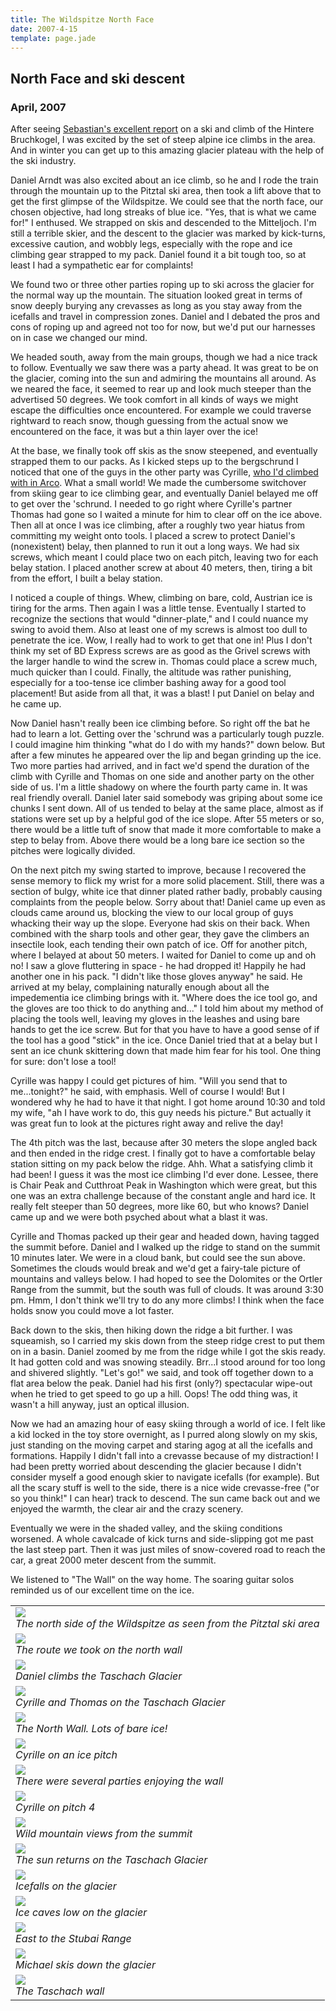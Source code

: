 ```yaml
---
title: The Wildspitze North Face
date: 2007-4-15
template: page.jade
---
```


<h2>North Face and ski descent</h2>
<h3>April, 2007</h3>


After seeing <a href="http://www.summitpost.org/trip-report/280030/ski-tour-to-hinterer-brochkogel.html">Sebastian's excellent report</a> on a ski and climb of the Hintere Bruchkogel, I was excited by the set of steep alpine ice climbs in the area. And in winter you can get up to this amazing glacier plateau with the help of the ski industry.


Daniel Arndt was also excited about an ice climb, so he and I rode the train through the mountain up to the Pitztal ski area, then took a lift above that to get the first glimpse of the Wildspitze. We could see that the north face, our chosen objective, had long streaks of blue ice. "Yes, that is what we came for!" I enthused. We strapped on skis and descended to the Mitteljoch. I'm still a terrible skier, and the descent to the glacier was marked by kick-turns, excessive caution, and wobbly legs, especially with the rope and ice climbing gear strapped to my pack. Daniel found it a bit tough too, so at least I had a sympathetic ear for complaints!


We found two or three other parties roping up to ski across the glacier for the normal way up the mountain. The situation looked great in terms of snow deeply burying any crevasses as long as you stay away from the icefalls and travel in compression zones. Daniel and I debated the pros and cons of roping up and agreed not too for now, but we'd put our harnesses on in case we changed our mind.


We headed south, away from the main groups, though we had a nice track to follow. Eventually we saw there was a party ahead. It was great to be on the glacier, coming into the sun and admiring the mountains all around. As we neared the face, it seemed to rear up and look much steeper than the advertised 50 degrees. We took comfort in all kinds of ways we might escape the difficulties once encountered. For example we could traverse rightward to reach snow, though guessing from the actual snow we encountered on the face, it was but a thin layer over the ice!


At the base, we finally took off skis as the snow steepened, and eventually strapped them to our packs. As I kicked steps up to the bergschrund I noticed that one of the guys in the other party was Cyrille, <a href="http://www.summitpost.org/trip-report/198493/Monte-Casale-climbing.html">who I'd climbed with in Arco</a>. What a small world! We made the cumbersome switchover from skiing gear to ice climbing gear, and eventually Daniel belayed me off to get over the 'schrund. I needed to go right where Cyrille's partner Thomas had gone so I waited a minute for him to clear off on the ice above. Then all at once I was ice climbing, after a roughly two year hiatus from committing my weight onto tools. I placed a screw to protect Daniel's (nonexistent) belay, then planned to run it out a long ways. We had six screws, which meant I could place two on each pitch, leaving two for each belay station. I placed another screw at about 40 meters, then, tiring a bit from the effort, I built a belay station.


I noticed a couple of things. Whew, climbing on bare, cold, Austrian ice is tiring for the arms. Then again I was a little tense. Eventually I started to recognize the sections that would "dinner-plate," and I could nuance my swing to avoid them. Also at least one of my screws is almost too dull to penetrate the ice. Wow, I really had to work to get that one in! Plus I don't think my set of BD Express screws are as good as the Grivel screws with the larger handle to wind the screw in. Thomas could place a screw much, much quicker than I could. Finally, the altitude was rather punishing, especially for a too-tense ice climber bashing away for a good tool placement! But aside from all that, it was a blast! I put Daniel on belay and he came up.


Now Daniel hasn't really been ice climbing before. So right off the bat he had to learn a lot. Getting over the 'schrund was a particularly tough puzzle. I could imagine him thinking "what do I do with my hands?" down below. But after a few minutes he appeared over the lip and began grinding up the ice. Two more parties had arrived, and in fact we'd spend the duration of the climb with Cyrille and Thomas on one side and another party on the other side of us. I'm a little shadowy on where the fourth party came in. It was real friendly overall. Daniel later said somebody was griping about some ice chunks I sent down. All of us tended to belay at the same place, almost as if stations were set up by a helpful god of the ice slope. After 55 meters or so, there would be a little tuft of snow that made it more comfortable to make a step to belay from. Above there would be a long bare ice section so the pitches were logically divided.


On the next pitch my swing started to improve, because I recovered the sense memory to flick my wrist for a more solid placement. Still, there was a section of bulgy, white ice that dinner plated rather badly, probably causing complaints from the people below. Sorry about that! Daniel came up even as clouds came around us, blocking the view to our local group of guys whacking their way up the slope. Everyone had skis on their back. When combined with the sharp tools and other gear, they gave the climbers an insectile look, each tending their own patch of ice. Off for another pitch, where I belayed at about 50 meters. I waited for Daniel to come up and oh 
no! I saw a glove fluttering in space - he had dropped it! Happily he had another one in his pack. "I didn't like those gloves anyway" he said. He arrived at my belay, complaining naturally enough about all the impedementia ice climbing brings with it. "Where does the ice tool go, and the gloves are too thick to do anything and..." I told him about my method of placing the tools well, leaving my gloves in the leashes and using bare hands to get the ice screw. But for that you have to have a good sense of if the tool has a good "stick" in the ice. Once Daniel tried that at a belay but I sent an ice chunk skittering down that made him fear for his tool. One thing for sure: don't lose a tool!


Cyrille was happy I could get pictures of him. "Will you send that to me...tonight?" he said, with emphasis. Well of course I would! But I wondered why he had to have it that night. I got home around 10:30 and told my wife, "ah I have work to do, this guy needs his picture." But actually it was great fun to look at the pictures right away and relive the day!


The 4th pitch was the last, because after 30 meters the slope angled back and then ended in the ridge crest. I finally got to have a comfortable belay station sitting on my pack below the ridge. Ahh. What a satisfying climb it had been! I guess it was the most ice climbing I'd ever done. Lessee, there is Chair Peak and Cutthroat Peak in Washington which were great, but this one was an extra challenge because of the constant angle and hard ice. It really felt steeper than 50 degrees, more like 60, but who knows? Daniel came up and we were both psyched about what a blast it was.


Cyrille and Thomas packed up their gear and headed down, having tagged the summit before. Daniel and I walked up the ridge to stand on the summit 10 minutes later. We were in a cloud bank, but could see the sun above. Sometimes the clouds would break and we'd get a fairy-tale picture of mountains and valleys below. I had hoped to see the Dolomites or the Ortler Range from the summit, but the south was full of clouds. It was around 3:30 pm. Hmm, I don't think we'll try to do any more climbs! I think when the face holds snow you could move a lot faster.


Back down to the skis, then hiking down the ridge a bit further. I was squeamish, so I carried my skis down from the steep ridge crest to put them on in a basin. Daniel zoomed by me from the ridge while I got the skis ready. It had gotten cold and was snowing steadily. Brr...I stood around for too long and shivered slightly. "Let's go!" we said, and took off together down to a flat area below the peak. Daniel had his first (only?) spectacular wipe-out when he tried to get speed to go up a hill. Oops! The odd thing was, it wasn't a hill anyway, just an optical illusion.


Now we had an amazing hour of easy skiing through a world of ice. I felt like a kid locked in the toy store overnight, as I purred along slowly on my skis, just standing on the moving carpet and staring agog at all the icefalls and formations. Happily I didn't fall into a crevasse because of my distraction! I had been pretty worried about descending the glacier because I didn't consider myself a good enough skier to navigate icefalls (for example). But all the scary stuff is well to the side, there is a nice wide crevasse-free ("or so you think!" I can hear) track to descend. The sun came back out and we enjoyed the warmth, the clear air and the crazy scenery.


Eventually we were in the shaded valley, and the skiing conditions worsened. A whole cavalcade of kick turns and side-slipping got me past the last steep part. Then it was just miles of snow-covered road to reach the car, a great 2000 meter descent from the summit.


We listened to "The Wall" on the way home. The soaring guitar solos reminded us of our excellent time on the ice.                                                                                                                                                     
<table>
<tr><td>
<a href="images/derwild.jpg"><img src="images/derwild.jpg"></a><br>
<i>The north side of the Wildspitze as seen from the Pitztal ski area</i>
</td></tr>
<tr><td>
<a href="images/derwild_route.jpg"><img src="images/derwild_route.jpg"></a><br>
<i>The route we took on the north wall</i>
</td></tr>
<tr><td>
<a href="images/danielskins.jpg"><img src="images/danielskins.jpg"></a><br>
<i>Daniel climbs the Taschach Glacier</i>
</td></tr>
<tr><td>
<a href="images/approachingwand.jpg"><img src="images/approachingwand.jpg"></a><br>
<i>Cyrille and Thomas on the Taschach Glacier</i>
</td></tr>
<tr><td>
<a href="images/wildnordwand.jpg"><img src="images/wildnordwand.jpg"></a><br>
<i>The North Wall. Lots of bare ice!</i>
</td></tr>
<tr><td>
<a href="images/cyrilleo1.jpg"><img src="images/cyrilleo1.jpg"></a><br>
<i>Cyrille on an ice pitch</i>
</td></tr>
<tr><td>
<a href="images/guideguy.jpg"><img src="images/guideguy.jpg"></a><br>
<i>There were several parties enjoying the wall</i>
</td></tr>
<tr><td>
<a href="images/cyrilleo2.jpg"><img src="images/cyrilleo2.jpg"></a><br>
<i>Cyrille on pitch 4</i>
</td></tr>
<tr><td>
<a href="images/wildspitzeview.jpg"><img src="images/wildspitzeview.jpg"></a><br>
<i>Wild mountain views from the summit</i>
</td></tr>
<tr><td>
<a href="images/tglacier.jpg"><img src="images/tglacier.jpg"></a><br>
<i>The sun returns on the Taschach Glacier</i>
</td></tr>
<tr><td>
<a href="images/coolicefall.jpg"><img src="images/coolicefall.jpg"></a><br>
<i>Icefalls on the glacier</i>
</td></tr>
<tr><td>
<a href="images/icecaves.jpg"><img src="images/icecaves.jpg"></a><br>
<i>Ice caves low on the glacier</i>
</td></tr>
<tr><td>
<a href="images/phdaniel_lookingback.jpg"><img src="images/phdaniel_lookingback.jpg"></a><br>
<i>East to the Stubai Range</i>
</td></tr>
<tr><td>
<a href="images/phdaniel_michaeli.jpg"><img src="images/phdaniel_michaeli.jpg"></a><br>
<i>Michael skis down the glacier</i>
</td></tr>
<tr><td>
<a href="images/phdaniel_taschachwand.jpg"><img src="images/phdaniel_taschachwand.jpg"></a><br>
<i>The Taschach wall</i>
</td></tr>
</table>
